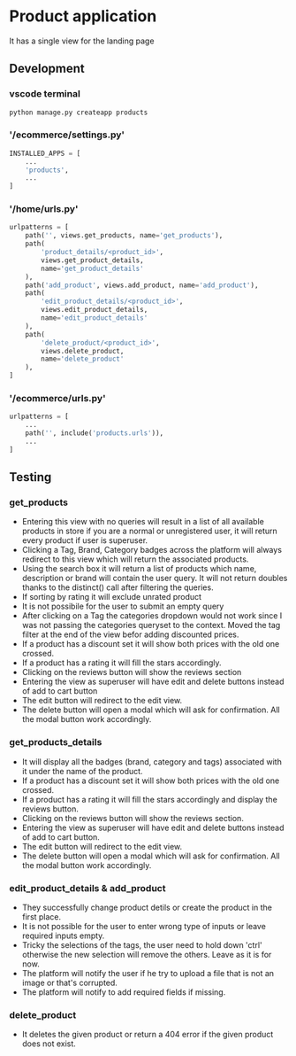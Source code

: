 # Product application

It has a single view for the landing page

## Development

### vscode terminal
```python
python manage.py createapp products
```

### '/ecommerce/settings.py'
```python
INSTALLED_APPS = [
    ...
    'products',
    ...
]
```

### '/home/urls.py'
```python
urlpatterns = [
    path('', views.get_products, name='get_products'),
    path(
        'product_details/<product_id>',
        views.get_product_details,
        name='get_product_details'
    ),
    path('add_product', views.add_product, name='add_product'),
    path(
        'edit_product_details/<product_id>',
        views.edit_product_details,
        name='edit_product_details'
    ),
    path(
        'delete_product/<product_id>',
        views.delete_product,
        name='delete_product'
    ),
]
```

### '/ecommerce/urls.py'
```python
urlpatterns = [
    ...
    path('', include('products.urls')),
    ...
]
```

## Testing

### get_products
- Entering this view with no queries will result in a list of all available products in store if you are a normal or unregistered user, it will return every product if user is superuser.
- Clicking a Tag, Brand, Category badges across the platform will always redirect to this view which will return the associated products.
- Using the search box it will return a list of products which name, description or brand will contain the user query. It will not return doubles thanks to the distinct() call after filtering the queries.
- If sorting by rating it will exclude unrated product
- It is not possibile for the user to submit an empty query
- After clicking on a Tag the categories dropdown would not work since I was not passing the categories queryset to the context. Moved the tag filter at the end of the view befor adding discounted prices.
- If a product has a discount set it will show both prices with the old one crossed.
- If a product has a rating it will fill the stars accordingly.
- Clicking on the reviews button will show the reviews section
- Entering the view as superuser will have edit and delete buttons instead of add to cart button
- The edit button will redirect to the edit view.
- The delete button will open a modal which will ask for confirmation. All the modal button work accordingly.

### get_products_details
- It will display all the badges (brand, category and tags) associated with it under the name of the product.
- If a product has a discount set it will show both prices with the old one crossed.
- If a product has a rating it will fill the stars accordingly and display the reviews button.
- Clicking on the reviews button will show the reviews section.
- Entering the view as superuser will have edit and delete buttons instead of add to cart button.
- The edit button will redirect to the edit view.
- The delete button will open a modal which will ask for confirmation. All the modal button work accordingly.

### edit_product_details & add_product
- They successfully change product detils or create the product in the first place.
- It is not possible for the user to enter wrong type of inputs or leave required inputs empty.
- Tricky the selections of the tags, the user need to hold down 'ctrl' otherwise the new selection will remove the others. Leave as it is for now.
- The platform will notify the user if he try to upload a file that is not an image or that's corrupted. 
- The platform will notify to add required fields if missing.

### delete_product
- It deletes the given product or return a 404 error if the given product does not exist.

